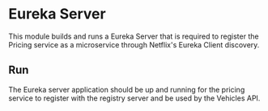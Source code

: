 # Eureka Server 
This module builds and runs a Eureka Server that is required to register the Pricing service as a microservice through Netflix's Eureka Client discovery.

## Run
The Eureka server application should be up and running for the pricing service to register with the registry server and be used by the Vehicles API.
